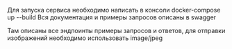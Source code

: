 Для запуска сервиса необходимо написать в консоли  docker-compose up --build
Вся документация и примеры запросов описаны в swagger

Там описаны все эндпоинты примеры запросов и ответов, для отправки изображений необходимо использовать
image/jpeg